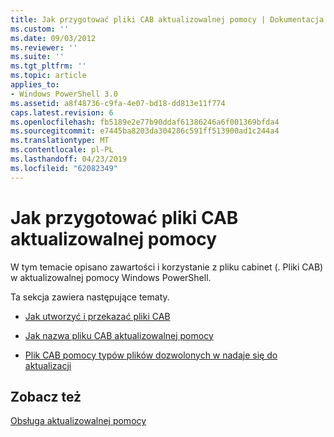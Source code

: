 ```yaml
---
title: Jak przygotować pliki CAB aktualizowalnej pomocy | Dokumentacja firmy Microsoft
ms.custom: ''
ms.date: 09/03/2012
ms.reviewer: ''
ms.suite: ''
ms.tgt_pltfrm: ''
ms.topic: article
applies_to:
- Windows PowerShell 3.0
ms.assetid: a8f48736-c9fa-4e07-bd18-dd813e11f774
caps.latest.revision: 6
ms.openlocfilehash: fb5189e2e77b90ddaf61386246a6f001369bfda4
ms.sourcegitcommit: e7445ba8203da304286c591ff513900ad1c244a4
ms.translationtype: MT
ms.contentlocale: pl-PL
ms.lasthandoff: 04/23/2019
ms.locfileid: "62082349"
---
```

# <a name="how-to-prepare-updatable-help-cab-files"></a>Jak przygotować pliki CAB aktualizowalnej pomocy

W tym temacie opisano zawartości i korzystanie z pliku cabinet (. Pliki CAB) w aktualizowalnej pomocy Windows PowerShell.

Ta sekcja zawiera następujące tematy.

- [Jak utworzyć i przekazać pliki CAB](./how-to-create-and-upload-cab-files.md)

- [Jak nazwa pliku CAB aktualizowalnej pomocy](./how-to-name-an-updatable-help-cab-file.md)

- [Plik CAB pomocy typów plików dozwolonych w nadaje się do aktualizacji](./file-types-permitted-in-an-updatable-help-cab-file.md)

## <a name="see-also"></a>Zobacz też

[Obsługa aktualizowalnej pomocy](./supporting-updatable-help.md)